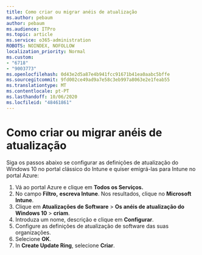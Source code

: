 ```yaml
---
title: Como criar ou migrar anéis de atualização
ms.author: pebaum
author: pebaum
ms.audience: ITPro
ms.topic: article
ms.service: o365-administration
ROBOTS: NOINDEX, NOFOLLOW
localization_priority: Normal
ms.custom:
- "6718"
- "9003773"
ms.openlocfilehash: 0d43e2d5a87e4b941fcc91671b41ea0aabc5bffe
ms.sourcegitcommit: 9fd002ce49ad9a7e58c3eb997a8063e2e1feab55
ms.translationtype: MT
ms.contentlocale: pt-PT
ms.lasthandoff: 10/06/2020
ms.locfileid: "48461861"
---
```

# <a name="how-to-create-or-migrate-update-rings"></a>Como criar ou migrar anéis de atualização

Siga os passos abaixo se configurar as definições de atualização do Windows 10 no portal clássico do Intune e quiser emigrá-las para Intune no portal Azure:

1. Vá ao portal Azure e clique em **Todos os Serviços.**
2. No campo **Filtro,** **escreva Intune**. Nos resultados, clique no **Microsoft Intune**.
3. Clique em **Atualizações de Software**  >  **Os anéis de atualização do Windows 10**  >  **criam**.
4. Introduza um nome, descrição e clique em **Configurar**.
5. Configure as definições de atualização de software das suas organizações.
6. Selecione **OK**.
7. In **Create Update Ring**, selecione **Criar**.
